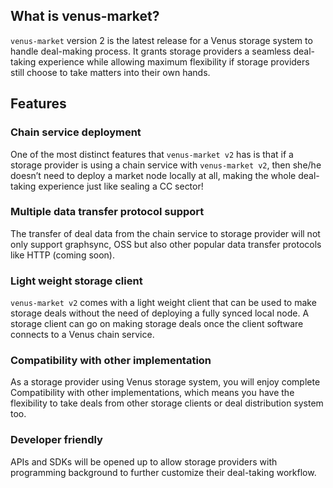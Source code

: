 ## What is venus-market?

`venus-market` version 2 is the latest release for a Venus storage system to handle deal-making process. It grants storage providers a seamless deal-taking experience while allowing maximum flexibility if storage providers still choose to take matters into their own hands.   

## Features

### Chain service deployment

One of the most distinct features that `venus-market v2` has is that if a storage provider is using a chain service with `venus-market v2`, then she/he doesn’t need to deploy a market node locally at all, making the whole deal-taking experience just like sealing a CC sector!

### Multiple data transfer protocol support

The transfer of deal data from the chain service to storage provider will not only support graphsync, OSS but also other popular data transfer protocols like HTTP (coming soon).

### Light weight storage client

`venus-market v2` comes with a light weight client that can be used to make storage deals without the need of deploying a fully synced local node. A storage client can go on making storage deals once the client software connects to a Venus chain service.

### Compatibility with other implementation

As a storage provider using Venus storage system, you will enjoy complete Compatibility with other implementations, which means you have the flexibility to take deals from other storage clients or deal distribution system too.  

### Developer friendly

APIs and SDKs will be opened up to allow storage providers with programming background to further customize their deal-taking workflow.
